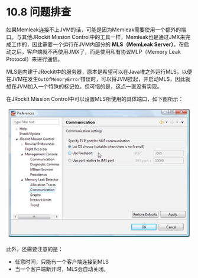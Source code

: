 <a name="10.8"></a>
# 10.8 问题排查

如果Memleak连接不上JVM的话，可能是因为Memleak需要使用一个额外的端口。与其他JRockit Mission Control中的工具一样，Memleak也是通过JMX来完成工作的，因此需要一个运行在JVM内部分的 **MLS（MemLeak Server）**，在启动之后，客户端就不再使用JMX了，而是使用私有协议MLP（Memory Leak Protocol）来进行通信。

MLS是内建于JRockit中的服务器，原本是希望可以在Java堆之外运行MLS，以便在JVM在发生`OutOfMemoryError`错误时，可以将JVM挂起，并启动MLS，因此就想在JVM加入一个特殊的标记位。但可惜的是，这点一直没有实现。

在JRockit Mission Control中可以设置MLS所使用的具体端口，如下图所示：

![Figure 10-22][1]

此外，还需要注意的是：

* 任意时间，只能有一个客户端连接到MLS
* 当一个客户端断开时，MLS会自动关闭。




[1]:    ../images/10-22.jpg